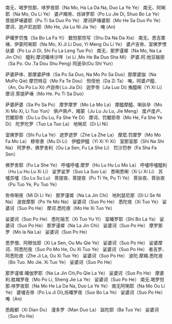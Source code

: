 南无、喝罗怛那、哆罗夜耶（Na Mo, Ha La Da Na, Duo La Ye Ye）
南无、阿唎耶（Na Mo, Ou Li Ye）
婆卢羯帝、烁钵罗耶（Po Lu Jie Di, Shuo Bo La Ye）
菩提萨埵婆耶（Pu Ti Sa Duo Po Ye）
摩诃萨埵婆耶（Mo He Sa Duo Po Ye）
摩诃、迦卢尼迦耶（Mo He, Jia Lu Ni Jia Ye）
唵 (An)

萨皤罗罚曳（Sa Bo La Fa Yi）
数怛那怛写（Shu Da Na Da Xia）
南无、悉吉栗埵、伊蒙阿唎耶（Na Mo, Xi Ji Li Duo, Yi Meng Ou Li Ye）
婆卢吉帝、室佛罗愣驮婆（Po Lu Ji Di, Shi Fu La Leng Tuo Po）
南无、那罗谨墀（Na Mo, Na La Jin Chi）
醯利.摩诃皤哆沙咩（xi Li ,Mo He Ba Duo Sha Mi）
萨婆.阿.他豆输朋（Sa Po. Ou .Ta Dou Shu Peng)
阿逝孕(Ou Shi Yun）

萨婆萨哆、那摩婆萨哆（Sa Po Sa Duo, Na Mo Po Sa Duo）那摩婆伽（Na MoPo Qie)
摩罚特豆（Mo Fa Te Dou）
怛侄他（Da Zi Ta）
唵，阿婆卢醯．（An, Ou Po Lu Xi)
卢迦帝( Lu Jia Di）
迦罗帝（Jia Luo Di)
夷醯唎（Yi Xi Li）
摩诃.菩提萨埵（Mo He. Pu Ti Sa Duo）

萨婆萨婆（Sa Po Sa Po）
摩罗摩罗（Mo La Mo La）
摩醯摩醯、唎驮孕（Mo Xi Mo Xi, Li Tuo Yun）
俱卢俱卢、羯蒙（Ju Lu Ju Lu, Jie Meng）
度卢度卢、罚闍耶帝（Du Lu Du Lu, Fa She Ye Di）
摩诃、罚闍耶帝（Mo He, Fa She Ye Di）
陀罗陀罗（Tuo La Tuo La）
地唎尼（Di Li Ni）

室佛罗耶（Shi Fu La Ye）
遮罗遮罗（Zhe La Zhe La）
摩麼.罚摩罗（Mo Mo Fa Mo La）
穆帝隶（Mu Di Li）
伊醯伊醯（Yi Xi Yi Xi）
室那室那（Shi Na Shi Na）
阿罗参、佛罗舍利（Ou La Sen, Fu La She Li）
罚沙罚参（Fa Sha Fa Sen）

佛罗舍耶（Fu La She Ye）
呼嚧呼嚧.摩罗（Hu Lu Hu Lu Mo La）
呼嚧呼嚧醯利（Hu Lu Hu Lu Xi Li）
娑罗娑罗（Suo La Suo La）
悉唎悉唎（Xi Li Xi Li）
苏嚧苏嚧（Su Lu Su Lu）
菩提夜、菩提夜（Pu Ti Ye, Pu Ti Ye）
菩驮夜、菩驮夜（Pu Tuo Ye, Pu Tuo Ye）

弥帝唎夜（Mi Di Li Ye）
那罗谨墀（Na La Jin Chi）
地利瑟尼那（Di Li Se Ni Na）
波夜摩那（Po Ye Mo Na）
娑婆诃（Suo Po He）
悉陀夜（Xi Tuo Ye）
娑婆诃（Suo Po He）
摩诃.悉陀夜（Mo He Xi Tuo Ye）

娑婆诃（Suo Po He）
悉陀喻艺（Xi Tuo Yu Yi）
室皤罗耶（Shi Bo La Ya）
娑婆诃（Suo Po He）
那罗谨墀（Na La Jin Chi）
娑婆诃（Suo Po He）
摩罗那罗（Mo la Na La）
娑婆诃（Suo Po He）

悉罗僧、阿穆佉耶（Xi La Sen, Ou Mu Qie Ye）
娑婆诃（Suo Po He）
娑婆摩诃、阿悉陀夜（Suo Po Mo He, Ou Xi Tuo Ye）
娑婆诃（Suo Po He）
者吉罗、阿悉陀夜（Zhe Ji La, Ou Xi Tuo Ye）
娑婆诃（Suo Po He）
波陀.摩羯.悉陀夜（Bo Tuo. Mo Jie. Xi Tuo Ye）
娑婆诃（Suo Po He）

那罗谨墀.皤伽罗耶（Na La Jin Chi,Po Qie La Ye）
娑婆诃（Suo Po He）
摩婆利.胜羯罗夜（Mo Po Li, Sheng Jie La Ye）
娑婆诃（Suo Po He）
南无.喝罗怛那.哆罗夜耶（Na Mo He La Da Na, Duo La Ye Ye）
南无阿唎耶（Na Mo Ou Li Ye）
婆嚧吉帝（Po Lu Ji Di),烁皤罗夜（Suo Bo La Ye）
娑婆诃（Suo Po He）
唵（An)

悉殿都（Xi Dian Du）
漫多罗（Man Duo La）
跋陀耶（Ba Tuo Ye）
娑婆诃（Suo Po He）